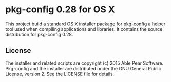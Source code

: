 pkg-config 0.28 for OS X
========================

This project build a standard OS X installer package for [pkg-config][1]
a helper tool used when compiling applications and libraries. It contains the
source distribution for pkg-config 0.28.

## License

The installer and related scripts are copyright (c) 2015 Able Pear Software.
Pkg-config and the installer are distributed under the GNU General Public License, 
version 2.  See the LICENSE file for details.

[1]: http://www.freedesktop.org/wiki/Software/pkg-config/ "pkg-config"

